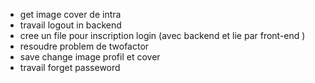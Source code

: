 - get image cover de intra 
- travail logout in backend
- cree un file pour inscription login (avec backend et lie par front-end )
- resoudre problem de twofactor 
- save change image profil et cover
- travail forget passeword 